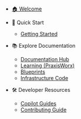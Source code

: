 <!-- markdownlint-disable MD041 -->
<!-- markdownlint-disable MD051 -->
<!-- home Section Sidebar -->
<!-- Generated on: 2025-10-01 18:18:24 UTC -->

- [🏠 Welcome](#/docs/index.md)

- 🚀 Quick Start
  - [Getting Started](#/docs/getting-started/index.md)

- 📚 Explore Documentation
  - [Documentation Hub](#/docs/index)
  - [Learning (PraxisWorx)](#/praxisworx/README)
  - [Blueprints](#/blueprints/README)
  - [Infrastructure Code](#/src/README)

- 🛠️ Developer Resources
  - [Copilot Guides](#/copilot/README)
  - [Contributing Guide](#/docs/contributing/index.md)
